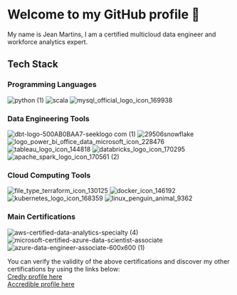 # Welcome to my GitHub profile 👋

My name is Jean Martins, I am a certified multicloud data engineer and workforce analytics expert.

## Tech Stack

### Programming Languages

![python (1)](https://github.com/martins-jean/martins-jean/assets/118685801/0e31a2fc-4368-4ea4-852b-93a4bf146501)
![scala](https://github.com/martins-jean/martins-jean/assets/118685801/cfcb25b5-4c04-4171-b54b-988314779af4)
![mysql_official_logo_icon_169938](https://github.com/martins-jean/martins-jean/assets/118685801/b012b626-536a-4608-a225-0094b9e2abff)

### Data Engineering Tools

![dbt-logo-500AB0BAA7-seeklogo com (1)](https://github.com/martins-jean/martins-jean/assets/118685801/f926bff1-e380-4b1d-9af6-7bec2a469f37)
![29506snowflake](https://github.com/martins-jean/martins-jean/assets/118685801/d5ea4879-0eeb-4971-b0e2-6a47b475cbf9)
![logo_power_bi_office_data_microsoft_icon_228476](https://github.com/martins-jean/martins-jean/assets/118685801/ed37e861-5e2d-4614-acf6-87f9190673ea)
![tableau_logo_icon_144818](https://github.com/martins-jean/martins-jean/assets/118685801/3dcb0c42-e300-45f7-bbd3-493534866a6f)
![databricks_logo_icon_170295](https://github.com/martins-jean/martins-jean/assets/118685801/dfab2e06-83d6-4a5e-b461-2df1b072e600)
![apache_spark_logo_icon_170561 (2)](https://github.com/martins-jean/martins-jean/assets/118685801/762159a3-93f5-41e0-9c1f-e6c1cb434583)

### Cloud Computing Tools
![file_type_terraform_icon_130125](https://github.com/martins-jean/martins-jean/assets/118685801/5305e87b-9c15-48c3-a089-f63ea49adb93)
![docker_icon_146192](https://github.com/martins-jean/martins-jean/assets/118685801/efb2b881-f995-4c78-ad47-96875aa000de)
![kubernetes_logo_icon_168359](https://github.com/martins-jean/martins-jean/assets/118685801/f49f7ef7-1c8d-421b-ab10-0a4cf456c6c5)
![linux_penguin_animal_9362](https://github.com/martins-jean/martins-jean/assets/118685801/426dcca4-80ea-48e8-a196-2fe8fd057c0d)

### Main Certifications
![aws-certified-data-analytics-specialty (4)](https://github.com/martins-jean/martins-jean/assets/118685801/60ca29b0-1f88-47f0-9f74-add6407f95c0)
![microsoft-certified-azure-data-scientist-associate](https://github.com/martins-jean/martins-jean/assets/118685801/e97f74f7-1154-4ee8-a212-9db43fa58c25)
![azure-data-engineer-associate-600x600 (1)](https://github.com/martins-jean/martins-jean/assets/118685801/d087064f-3646-445b-94ee-170014f4429a)


You can verify the validity of the above certifications and discover my other certifications by using the links below: <br>
<a href="https://www.credly.com/users/jean-martins.ai">Credly profile here</a> <br>
<a href="https://www.credential.net/profile/2023dataengineer/wallet#gs.4zazkd">Accredible profile here</a>











